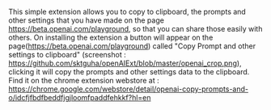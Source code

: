 This simple extension allows you to copy to clipboard, the prompts and other settings that you have made on the page https://beta.openai.com/playground, 
so that you can share those easily with others. 
On installing the extension a button will appear on the page(https://beta.openai.com/playground) called "Copy Prompt and other settings to clipboard" (screenshot : https://github.com/sktguha/openAIExt/blob/master/openai_crop.png), clicking it will copy the prompts and other settings data to the clipboard.<br>
Find it on the chrome extension webstore at : https://chrome.google.com/webstore/detail/openai-copy-prompts-and-o/idcfjfbdfbeddfjgjloomfpaddfehkkf?hl=en
